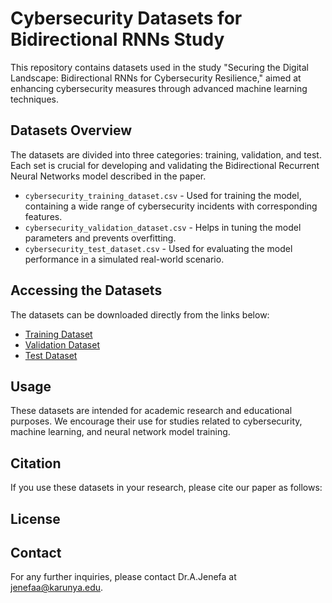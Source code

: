 
# Cybersecurity Datasets for Bidirectional RNNs Study

This repository contains datasets used in the study "Securing the Digital Landscape: Bidirectional RNNs for Cybersecurity Resilience," aimed at enhancing cybersecurity measures through advanced machine learning techniques.

## Datasets Overview

The datasets are divided into three categories: training, validation, and test. Each set is crucial for developing and validating the Bidirectional Recurrent Neural Networks model described in the paper.

- `cybersecurity_training_dataset.csv` - Used for training the model, containing a wide range of cybersecurity incidents with corresponding features.
- `cybersecurity_validation_dataset.csv` - Helps in tuning the model parameters and prevents overfitting.
- `cybersecurity_test_dataset.csv` - Used for evaluating the model performance in a simulated real-world scenario.

## Accessing the Datasets

The datasets can be downloaded directly from the links below:

- [Training Dataset](URL-to-training-dataset)
- [Validation Dataset](URL-to-validation-dataset)
- [Test Dataset](URL-to-test-dataset)


## Usage

These datasets are intended for academic research and educational purposes. We encourage their use for studies related to cybersecurity, machine learning, and neural network model training.

## Citation

If you use these datasets in your research, please cite our paper as follows:



## License


## Contact

For any further inquiries, please contact Dr.A.Jenefa at jenefaa@karunya.edu.


